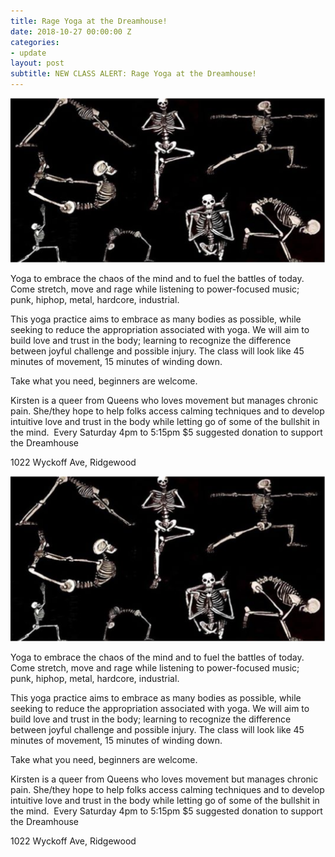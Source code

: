 ```yaml
---
title: Rage Yoga at the Dreamhouse!
date: 2018-10-27 00:00:00 Z
categories:
- update
layout: post
subtitle: NEW CLASS ALERT: Rage Yoga at the Dreamhouse!
---
```


![Rage Yoga](/assets/rageyoga.png)

Yoga to embrace the chaos of the mind and to fuel the battles of today. Come stretch, move and rage while listening to power-focused music; punk, hiphop, metal, hardcore, industrial.

This yoga practice aims to embrace as many bodies as possible, while seeking to reduce the appropriation associated with yoga. We will aim to build love and trust in the body; learning to recognize the difference between joyful challenge and possible injury. The class will look like 45 minutes of movement, 15 minutes of winding down. 

Take what you need, beginners are welcome.

Kirsten is a queer from Queens who loves movement but manages chronic pain. She/they hope to help folks access calming techniques and to develop intuitive love and trust in the body while letting go of some of the bullshit in the mind.  Every Saturday 4pm to 5:15pm $5 suggested donation to support the Dreamhouse

1022 Wyckoff Ave, Ridgewood

![Rage Yoga](/assets/rageyoga.png)

Yoga to embrace the chaos of the mind and to fuel the battles of today. Come stretch, move and rage while listening to power-focused music; punk, hiphop, metal, hardcore, industrial.

This yoga practice aims to embrace as many bodies as possible, while seeking to reduce the appropriation associated with yoga. We will aim to build love and trust in the body; learning to recognize the difference between joyful challenge and possible injury. The class will look like 45 minutes of movement, 15 minutes of winding down. 

Take what you need, beginners are welcome.

Kirsten is a queer from Queens who loves movement but manages chronic pain. She/they hope to help folks access calming techniques and to develop intuitive love and trust in the body while letting go of some of the bullshit in the mind.  Every Saturday 4pm to 5:15pm $5 suggested donation to support the Dreamhouse

1022 Wyckoff Ave, Ridgewood
